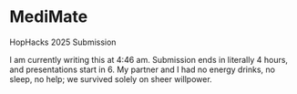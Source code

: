 # MediMate
HopHacks 2025 Submission

  I am currently writing this at 4:46 am. Submission ends in literally 4 hours, and presentations start in 6. My partner and I had no energy drinks, no sleep, no help; we survived solely on sheer willpower.

